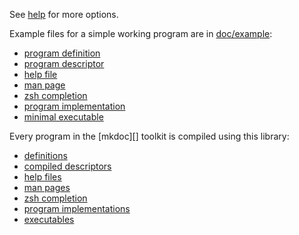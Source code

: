 See [help](#help) for more options.

Example files for a simple working program are in [doc/example](/doc/example):

* [program definition](/doc/example/argv.md)
* [program descriptor](/doc/example/argv.json)
* [help file](/doc/example/argv.txt)
* [man page](/doc/example/argv.1)
* [zsh completion](/doc/example/_argv)
* [program implementation](/doc/example/argv.js)
* [minimal executable](/doc/example/argv)

Every program in the [mkdoc][] toolkit is compiled using this library:

* [definitions](https://github.com/mkdoc/mkdoc/tree/master/doc/cli)
* [compiled descriptors](https://github.com/mkdoc/mkdoc/tree/master/doc/json)
* [help files](https://github.com/mkdoc/mkdoc/tree/master/doc/help)
* [man pages](https://github.com/mkdoc/mkdoc/tree/master/doc/man)
* [zsh completion](https://github.com/mkdoc/mkdoc/tree/master/doc/zsh)
* [program implementations](https://github.com/mkdoc/mkdoc/tree/master/cli)
* [executables](https://github.com/mkdoc/mkdoc/tree/master/bin)

